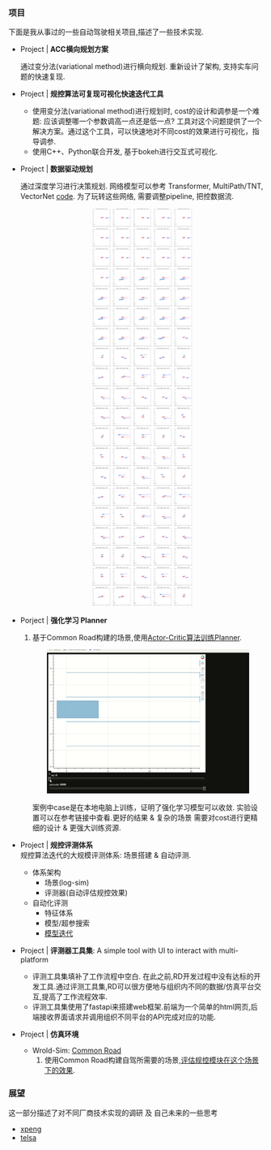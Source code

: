 

### 项目
下面是我从事过的一些自动驾驶相关项目,描述了一些技术实现.

- Project | **ACC横向规划方案**   
  
  通过变分法(variational method)进行横向规划. 重新设计了架构, 支持实车问题的快速复现.

- Project | **规控算法可复现可视化快速迭代工具**  
  - 使用变分法(variational method)进行规划时, cost的设计和调参是一个难题: 应该调整哪一个参数调高一点还是低一点? 工具对这个问题提供了一个解决方案。通过这个工具，可以快速地对不同cost的效果进行可视化，指导调参.
  - 使用C++、Python联合开发, 基于bokeh进行交互式可视化.

- Project | **数据驱动规划**  

  通过深度学习进行决策规划. 网络模型可以参考 Transformer, MultiPath/TNT, VectorNet [code](./codes/vectornet.py). 为了玩转这些网络, 需要调整pipeline, 把控数据流.
  <p align="center">
    <img src="assets/data-driven-agents-relationship-vizer.png" alt="assets/data-driven-agents-relationship-vizer.png" width="200"/>
  </p>

- Porject | **强化学习 Planner**   
    1. 基于Common Road构建的场景,使用[Actor-Critic算法训练Planner](https://docs.google.com/document/d/1TTZk28jI2OWGVR1Z_IVYsvZBPN9IFzbVqJp8jh6vThE/edit#heading=h.68j4bct6elkb).  

          <p align="center">
              <img src="assets/rl_demo.gif" alt="assets/data-driven-agents-relationship-vizer.png" width="400"/>
          </p>
          
        案例中case是在本地电脑上训练，证明了强化学习模型可以收敛. 实验设置可以在参考链接中查看.更好的结果 & 复杂的场景 需要对cost进行更精细的设计 & 更强大训练资源.

- Project | **规控评测体系**  
  规控算法迭代的大规模评测体系: 场景搭建 & 自动评测.
  - 体系架构
    - 场景(log-sim)
    - 评测器(自动评估规控效果)
  - 自动化评测
    - 特征体系
    - 模型/超参搜索
    - [模型迭代](https://docs.google.com/drawings/d/1qygI_3szCH37xL6nOGwrCXcsHnyxEcGzLJwTETHm4fo/edit?usp=sharing)

- Project | **评测器工具集**: A simple tool with UI to interact with multi-platform    
  * 评测工具集填补了工作流程中空白. 在此之前,RD开发过程中没有达标的开发工具.通过评测工具集,RD可以很方便地与组织内不同的数据/仿真平台交互,提高了工作流程效率.    
  * 评测工具集使用了fastapi来搭建web框架.前端为一个简单的html网页,后端接收界面请求并调用组织不同平台的API完成对应的功能.

- Project | **仿真环境**
  - Wrold-Sim: [Common Road](https://commonroad.in.tum.de/)
    1. 使用Common Road构建自驾所需要的场景,[评估规控模块在这个场景下的效果](https://docs.google.com/document/d/1TTZk28jI2OWGVR1Z_IVYsvZBPN9IFzbVqJp8jh6vThE/edit?usp=sharing).   



### 展望

这一部分描述了对不同厂商技术实现的调研 及 自己未来的一些思考

* [xpeng](./resources/xpeng/)
* [telsa](./resources/tesla/)
